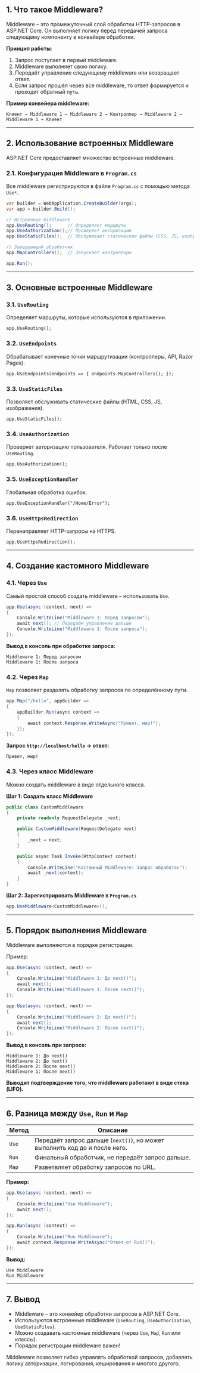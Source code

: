 ## **1. Что такое Middleware?**

Middleware – это промежуточный слой обработки HTTP-запросов в ASP.NET Core. Он выполняет логику перед передачей запроса следующему компоненту в конвейере обработки.

**Принцип работы**:

1. Запрос поступает в первый middleware.
2. Middleware выполняет свою логику.
3. Передаёт управление следующему middleware или возвращает ответ.
4. Если запрос прошёл через все middleware, то ответ формируется и проходит обратный путь.

**Пример конвейера middleware:**

`Клиент → Middleware 1 → Middleware 2 → Контроллер → Middleware 2 → Middleware 1 → Клиент`

---

## **2. Использование встроенных Middleware**

ASP.NET Core предоставляет множество встроенных middleware.

### **2.1. Конфигурация Middleware в `Program.cs`**

Все middleware регистрируются в файле `Program.cs` с помощью метода `Use*`.

```C#
var builder = WebApplication.CreateBuilder(args);
var app = builder.Build();

// Встроенные middleware
app.UseRouting();      // Определяет маршруты
app.UseAuthorization();// Проверяет авторизацию
app.UseStaticFiles();  // Обслуживает статические файлы (CSS, JS, изображения)

// Завершающий обработчик
app.MapControllers();  // Запускает контроллеры

app.Run();

```

---

## **3. Основные встроенные Middleware**

### **3.1. `UseRouting`**

Определяет маршруты, которые используются в приложении.

`app.UseRouting();`

### **3.2. `UseEndpoints`**

Обрабатывает конечные точки маршрутизации (контроллеры, API, Razor Pages).

`app.UseEndpoints(endpoints => { endpoints.MapControllers(); });`

### **3.3. `UseStaticFiles`**

Позволяет обслуживать статические файлы (HTML, CSS, JS, изображения).

`app.UseStaticFiles();`

### **3.4. `UseAuthorization`**

Проверяет авторизацию пользователя. Работает только после `UseRouting`.

`app.UseAuthorization();`

### **3.5. `UseExceptionHandler`**

Глобальная обработка ошибок.

`app.UseExceptionHandler("/Home/Error");`

### **3.6. `UseHttpsRedirection`**

Перенаправляет HTTP-запросы на HTTPS.

`app.UseHttpsRedirection();`

---

## **4. Создание кастомного Middleware**

### **4.1. Через `Use`**

Самый простой способ создать middleware – использовать `Use`.

```C#
app.Use(async (context, next) =>
{
    Console.WriteLine("Middleware 1: Перед запросом");
    await next(); // Передаём управление дальше
    Console.WriteLine("Middleware 1: После запроса");
});

```

**Вывод в консоль при обработке запроса:**

```
Middleware 1: Перед запросом 
Middleware 1: После запроса
```

### **4.2. Через `Map`**

`Map` позволяет разделять обработку запросов по определённому пути.

```C#
app.Map("/hello", appBuilder =>
{
    appBuilder.Run(async context =>
    {
        await context.Response.WriteAsync("Привет, мир!");
    });
});
```

**Запрос `http://localhost/hello` → ответ:**

`Привет, мир!`

### **4.3. Через класс Middleware**

Можно создать middleware в виде отдельного класса.

**Шаг 1: Создать класс Middleware**

```C#
public class CustomMiddleware
{
    private readonly RequestDelegate _next;

    public CustomMiddleware(RequestDelegate next)
    {
        _next = next;
    }

    public async Task Invoke(HttpContext context)
    {
        Console.WriteLine("Кастомный Middleware: Запрос обработан");
        await _next(context);
    }
}

```

**Шаг 2: Зарегистрировать Middleware в `Program.cs`**

```C#
app.UseMiddleware<CustomMiddleware>();

```

---

## **5. Порядок выполнения Middleware**

Middleware выполняются в порядке регистрации.

Пример:

```C#
app.Use(async (context, next) =>
{
    Console.WriteLine("Middleware 1: До next()");
    await next();
    Console.WriteLine("Middleware 1: После next()");
});

app.Use(async (context, next) =>
{
    Console.WriteLine("Middleware 2: До next()");
    await next();
    Console.WriteLine("Middleware 2: После next()");
});

```

**Вывод в консоль при запросе:**

```
Middleware 1: До next()
Middleware 2: До next()
Middleware 2: После next()
Middleware 1: После next()

```

**Выводит подтверждение того, что middleware работают в виде стека (LIFO).**

---

## **6. Разница между `Use`, `Run` и `Map`**

|Метод|Описание|
|---|---|
|`Use`|Передаёт запрос дальше (`next()`), но может выполнить код до и после него.|
|`Run`|Финальный обработчик, не передаёт запрос дальше.|
|`Map`|Разветвляет обработку запросов по URL.|

**Пример:**

```C#
app.Use(async (context, next) =>
{
    Console.WriteLine("Use Middleware");
    await next();
});

app.Run(async (context) =>
{
    Console.WriteLine("Run Middleware");
    await context.Response.WriteAsync("Ответ от Run()");
});

```

**Вывод:**

```
Use Middleware 
Run Middleware
```

---

## **7. Вывод**

- Middleware – это конвейер обработки запросов в ASP.NET Core.
- Используются встроенные middleware (`UseRouting`, `UseAuthorization`, `UseStaticFiles`).
- Можно создавать кастомные middleware (через `Use`, `Map`, `Run` или классы).
- Порядок регистрации middleware важен!

Middleware позволяет гибко управлять обработкой запросов, добавлять логику авторизации, логирования, кеширования и многого другого.